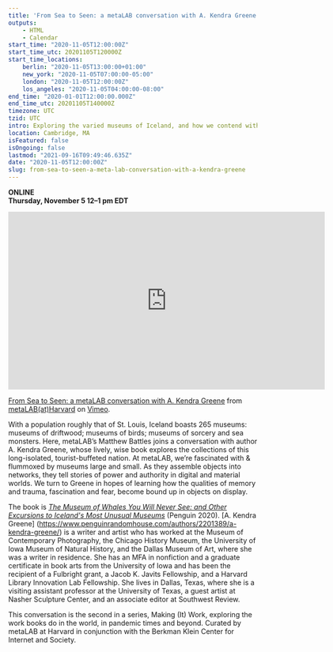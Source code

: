 ```yaml
---
title: 'From Sea to Seen: a metaLAB conversation with A. Kendra Greene'
outputs:
    - HTML
    - Calendar
start_time: "2020-11-05T12:00:00Z"
start_time_utc: 20201105T120000Z
start_time_locations:
    berlin: "2020-11-05T13:00:00+01:00"
    new_york: "2020-11-05T07:00:00-05:00"
    london: "2020-11-05T12:00:00Z"
    los_angeles: "2020-11-05T04:00:00-08:00"
end_time: "2020-01-01T12:00:00.000Z"
end_time_utc: 20201105T140000Z
timezone: UTC
tzid: UTC
intro: Exploring the varied museums of Iceland, and how we contend with memory and trauma, fascination and fear, through objects on display.
location: Cambridge, MA
isFeatured: false
isOngoing: false
lastmod: "2021-09-16T09:49:46.635Z"
date: "2020-11-05T12:00:00Z"
slug: from-sea-to-seen-a-meta-lab-conversation-with-a-kendra-greene
---
```

**ONLINE<br />
Thursday, November 5
12–1 pm EDT**

<iframe src="https://player.vimeo.com/video/490442667" width="640" height="360" frameborder="0" allow="autoplay; fullscreen" allowfullscreen></iframe>
<p><a href="https://vimeo.com/490442667">From Sea to Seen: a metaLAB conversation with A. Kendra Greene</a> from <a href="https://vimeo.com/metalabharvard">metaLAB(at)Harvard</a> on <a href="https://vimeo.com">Vimeo</a>.</p>

With a population roughly that of St. Louis, Iceland boasts 265 museums: museums of driftwood; museums of birds; museums of sorcery and sea monsters. Here, metaLAB’s Matthew Battles joins a conversation with author A. Kendra Greene, whose lively, wise book explores the collections of this long-isolated, tourist-buffeted nation. At metaLAB, we’re fascinated with & flummoxed by museums large and small. As they assemble objects into networks, they tell stories of power and authority in digital and material worlds. We turn to Greene in hopes of learning how the qualities of memory and trauma, fascination and fear, become bound up in objects on display.

The book is [*The Museum of Whales You Will Never See: and Other Excursions to Iceland's Most Unusual Museums*](https://bookshop.org/books/the-museum-of-whales-you-will-never-see-and-other-excursions-to-iceland-s-most-unusual-museums/9780143135463) (Penguin 2020). [A. Kendra Greene] (https://www.penguinrandomhouse.com/authors/2201389/a-kendra-greene/) is a writer and artist who has worked at the Museum of Contemporary Photography, the Chicago History Museum, the University of Iowa Museum of Natural History, and the Dallas Museum of Art, where she was a writer in residence. She has an MFA in nonfiction and a graduate certificate in book arts from the University of Iowa and has been the recipient of a Fulbright grant, a Jacob K. Javits Fellowship, and a Harvard Library Innovation Lab Fellowship. She lives in Dallas, Texas, where she is a visiting assistant professor at the University of Texas, a guest artist at Nasher Sculpture Center, and an associate editor at Southwest Review.


This conversation is the second in a series, Making (It) Work, exploring the work books do in the world, in pandemic times and beyond. Curated by metaLAB at Harvard in conjunction with the Berkman Klein Center for Internet and Society.